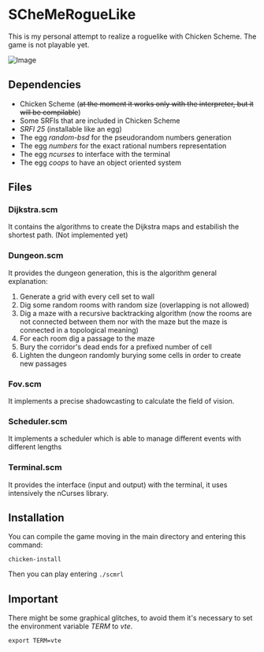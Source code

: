 # SCheMeRogueLike

This is my personal attempt to realize a roguelike with Chicken Scheme.
The game is not playable yet.

![Image](https://i.imgur.com/8hfUrQK.gif)



## Dependencies

* Chicken Scheme (~~at the moment it works only with the interpreter, but it will be compilable~~)
* Some SRFIs that are included in Chicken Scheme
* *SRFI 25* (installable like an egg)
* The egg *random-bsd* for the pseudorandom numbers generation
* The egg *numbers* for the exact rational numbers representation
* The egg *ncurses* to interface with the terminal
* The egg *coops* to have an object oriented system

## Files
### Dijkstra.scm
It contains the algorithms to create the Dijkstra maps and estabilish the shortest path.
(Not implemented yet)

### Dungeon.scm
It provides the dungeon generation, this is the algorithm general explanation:

1. Generate a grid with every cell set to wall
2. Dig some random rooms with random size (overlapping is not allowed)
3. Dig a maze with a recursive backtracking algorithm (now the rooms are not connected between them nor with the maze but the maze is connected in a topological meaning)
4. For each room dig a passage to the maze
5. Bury the corridor's dead ends for a prefixed number of cell
5. Lighten the dungeon randomly burying some cells in order to create new passages

### Fov.scm
It implements a precise shadowcasting to calculate the field of vision.

### Scheduler.scm
It implements a scheduler which is able to manage different events with different lengths

### Terminal.scm
It provides the interface (input and output) with the terminal, it uses intensively the nCurses library.


## Installation
You can compile the game moving in the main directory and entering this command:

`chicken-install`

Then you can play entering `./scmrl`


## Important
There might be some graphical glitches, to avoid them it's necessary to set the environment variable *TERM* to *vte*.

`export TERM=vte`
